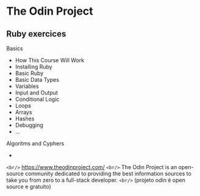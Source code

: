 # The Odin Project

## Ruby exercices

Basics

- How This Course Will Work
- Installing Ruby
- Basic Ruby
- Basic Data Types
- Variables
- Input and Output
- Conditional Logic
- Loops
- Arrays
- Hashes
- Debugging
- ...

Algoritms and Cyphers

-

`<br/>`
https://www.theodinproject.com/
`<br/>`
The Odin Project is an open-source community dedicated to providing the best information sources to take you from zero to a full-stack developer.
`<br/>`
(projeto odin é open source e gratuito)
